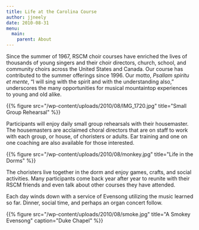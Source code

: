 ```yaml
---
title: Life at the Carolina Course
author: jjneely
date: 2010-08-31
menu:
  main:
    parent: About
---
```

Since the summer of 1967, RSCM choir courses have enriched the lives of
thousands of young singers and their choir directors, church, school, and
community choirs across the United States and Canada. Our course has
contributed to the summer offerings since 1996. Our motto, *Psallam spiritu et
mente*, &#8220;I will sing with the spirit and with the understanding
also,&#8221; underscores the many opportunities for musical mountaintop
experiences to young and old alike.

{{% figure src="/wp-content/uploads/2010/08/IMG_1720.jpg"  title="Small Group Rehearsal" %}}

Participants will enjoy daily small group rehearsals with their housemaster.
The housemasters are acclaimed choral directors that are on staff to work with
each group, or house, of choristers or adults. Ear training and one on one coaching
are also available for those interested.

{{% figure src="/wp-content/uploads/2010/08/monkey.jpg" title="Life in the Dorms" %}}

The choristers live together in the dorm and enjoy games, crafts, and social
activities. Many participants come back year after year to reunite with their
RSCM friends and even talk about other courses they have attended.

Each day winds down with a service of Evensong utilizing the music learned so
far. Dinner, social time, and perhaps an organ concert follow.

{{% figure src="/wp-content/uploads/2010/08/smoke.jpg" title="A Smokey Evensong" caption="Duke Chapel" %}}

